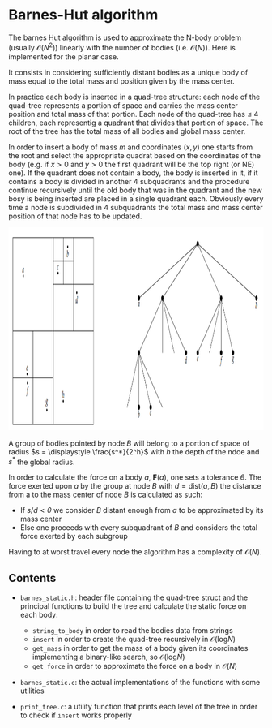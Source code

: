 # **Barnes-Hut algorithm**

The barnes Hut algorithm is used to approximate the N-body problem (usually $\mathcal{O}(N^2)$) linearly with the number of bodies (i.e. $\mathcal{O}(N)$). Here is implemented for the planar case.

It consists in considering sufficiently distant bodies as a unique body of mass equal to the total mass and position given by the mass center.

In practice each body is inserted in a quad-tree structure: each node of the quad-tree represents a portion of space and carries the mass center position and total mass of that portion. Each node of the quad-tree has $\leq$ 4 children, each representig a quadrant that divides that portion of space. The root of the tree has the total mass of all bodies and global mass center.

In order to insert a body of mass $m$ and coordinates $(x,y)$ one starts from the root and select the appropriate quadrat based on the coordinates of the body (e.g. if $x>0$ and $y>0$ the first quadrant will be the top right (or NE) one). If the quadrant does not contain a body, the body is inserted in it, if it contains a body is divided in another 4 subquadrants and the procedure continue recursively until the old body that was in the quadrant and the new bosy is being inserted are placed in a single quadrant each. Obviously every time a node is subdivided in 4 subquadrants the total mass and mass center position of that node has to be updated.

<img src='images/quadrants_tree.png' height='400' width='900'>

A group of bodies pointed by node $B$ will belong to a portion of space of radius $s = \displaystyle \frac{s^*}{2^h}$ with $h$ the depth of the ndoe and $s^*$ the global radius.

In order to calculate the force on a body $a$, $\boldsymbol{F}(a)$, one sets a tolerance $\theta$. The force exerted upon $a$ by the group at node $B$ with $d = \textrm{dist}(a,B)$ the distance from a to the mass center of node $B$ is calculated as such:

* If $s/d < \theta$ we consider $B$ distant enough from $a$ to be approximated by its mass center
* Else one proceeds with every subquadrant of $B$ and considers the total force exerted by each subgroup

Having to at worst travel every node the algorithm has a complexity of $\mathcal{O}(N)$.

## **Contents**

* `barnes_static.h`: header file containing the quad-tree struct and the principal functions to build the tree and calculate the static force on each body:

    * `string_to_body` in order to read the bodies data from strings
    * `insert` in order to create the quad-tree recursively in $\mathcal{O}(\textrm{log}N)$
    * `get_mass` in order to get the mass of a body given its coordinates implementing a binary-like search, so $\mathcal{O}(\textrm{log}N)$
    * `get_force` in order to approximate the force on a body in $\mathcal{O}(N)$

* `barnes_static.c`: the actual implementations of the functions with some utilities

* `print_tree.c`: a utility function that prints each level of the tree in order to check if `insert` works properly
